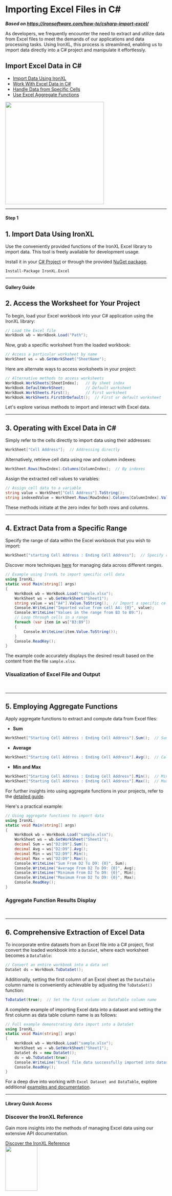 # Importing Excel Files in C#

***Based on <https://ironsoftware.com/how-to/csharp-import-excel/>***


As developers, we frequently encounter the need to extract and utilize data from Excel files to meet the demands of our applications and data processing tasks. Using IronXL, this process is streamlined, enabling us to import data directly into a C# project and manipulate it effortlessly.

<div class="learnn-how-section">
  <div class="row">
    <div class="col-sm-6">
      <h2>Import Excel Data in C#</h2>
      <ul class="list-unstyled">
        <li><a href="#anchor-1-import-data-with-the-ironxl-library">Import Data Using IronXL</a></li>
        <li><a href="#anchor-3-import-excel-data-in-c-num">Work With Excel Data in C#</a></li>
        <li><a href="#anchor-4-import-excel-data-of-specific-range">Handle Data from Specific Cells</a></li>
        <li><a href="#anchor-5-import-excel-data-by-aggregate-functions">Use Excel Aggregate Functions</a></li>
      </ul>
    </div>
    <div class="col-sm-6">
      <div class="download-card">
        <img style="box-shadow: none; width: 308px; height: 320px;" src="https://ironsoftware.com/img/faq/excel/how-to-work.svg" class="img-responsive learn-how-to-img replaceable-img">
      </div>
    </div>
  </div>
</div>

<hr class="separator">

<h4 class="tutorial-segment-title">Step 1</h4>

## 1. Import Data Using IronXL

Use the conveniently provided functions of the IronXL Excel library to import data. This tool is freely available for development usage.

Install it in your [C# Project](https://ironsoftware.com/csharp/excel/packages/IronXL.Package.For.Import.Excel.Csharp.zip) or through the provided [NuGet package](https://www.nuget.org/packages/IronXL.Excel).

```shell
Install-Package IronXL.Excel
```


<hr class="separator">
<h4 class="tutorial-segment-title">Gallery Guide</h4>

## 2. Access the Worksheet for Your Project

To begin, load your Excel workbook into your C# application using the IronXL library:

```cs
// Load the Excel file
WorkBook wb = WorkBook.Load("Path");
```

Now, grab a specific worksheet from the loaded workbook:

```cs
// Access a particular worksheet by name
WorkSheet ws = wb.GetWorkSheet("SheetName");
```

Here are alternate ways to access worksheets in your project:

```cs
// Alternative methods to access worksheets
WorkBook.WorkSheets[SheetIndex];   // By sheet index
WorkBook.DefaultWorkSheet;         // Default worksheet
WorkBook.WorkSheets.First();       // First worksheet
WorkBook.WorkSheets.FirstOrDefault();  // First or default worksheet
```

Let's explore various methods to import and interact with Excel data.

<hr class="separator">

## 3. Operating with Excel Data in C&num;

Simply refer to the cells directly to import data using their addresses:

```cs
WorkSheet["Cell Address"];  // Addressing directly
```

Alternatively, retrieve cell data using row and column indexes:

```cs
WorkSheet.Rows[RowIndex].Columns[ColumnIndex];  // By indexes
```

Assign the extracted cell values to variables:

```cs
// Assign cell data to a variable
string value = WorkSheet["Cell Address"].ToString();
string indexedValue = WorkSheet.Rows[RowIndex].Columns[ColumnIndex].Value.ToString();  // Using indexes
```

These methods initiate at the zero index for both rows and columns.

<hr class="separator">

## 4. Extract Data from a Specific Range

Specify the range of data within the Excel workbook that you wish to import:

```cs
WorkSheet["starting Cell Address : Ending Cell Address"];  // Specify range
```

Discover more techniques [here](https://ironsoftware.com/csharp/excel/#excel-ranges) for managing data across different ranges.

```cs
// Example using IronXL to import specific cell data
using IronXL;
static void Main(string[] args)
{
    WorkBook wb = WorkBook.Load("sample.xlsx");
    WorkSheet ws = wb.GetWorkSheet("Sheet1");
    string value = ws["A4"].Value.ToString();  // Import a specific cell
    Console.WriteLine("Imported value from cell A4: {0}", value);
    Console.WriteLine("Values in the range from B3 to B9:");
    // Loop through cells in a range
    foreach (var item in ws["B3:B9"])
    {
        Console.WriteLine(item.Value.ToString());
    }
    Console.ReadKey();
}
```

The example code accurately displays the desired result based on the content from the file `sample.xlsx`.

### Visualization of Excel File and Output 

<center>
	<div class="center-image-wrapper">
		<a rel="nofollow" href="https://ironsoftware.com/img/faq/excel/csharp-import-excel/1output.png" target="_blank"><img src="https://ironsoftware.com/img/faq/excel/csharp-import-excel/1output.png" alt="" class="img-responsive add-shadow"></a>
		<a rel="nofollow" href="https://ironsoftware.com/img/faq/excel/csharp-import-excel/1excel.png" target="_blank"><img src="https://ironsoftware.com/img/faq/excel/csharp-import-excel/1excel.png" alt="" class="img-responsive add-shadow"></a>
	</div>
</center>

<hr class="separator">

## 5. Employing Aggregate Functions

Apply aggregate functions to extract and compute data from Excel files:

* **Sum**
```cs
WorkSheet["Starting Cell Address : Ending Cell Address"].Sum();  // Sum up data in range
```

* **Average**
```cs
WorkSheet["Starting Cell Address : Ending Cell Address"].Avg();  // Calculate average
```

* **Min and Max**
```cs
WorkSheet["Starting Cell Address : Ending Cell Address"].Min();  // Minimum value
WorkSheet["Starting Cell Address : Ending Cell Address"].Max();  // Maximum value
```

For further insights into using aggregate functions in your projects, refer to the [detailed guide](https://ironsoftware.com/csharp/excel/tutorials/csharp-open-write-excel-file/#advanced-operations-sum-avg-count-etc).

Here's a practical example:

```cs
// Using aggregate functions to import data
using IronXL;
static void Main(string[] args)
{
    WorkBook wb = WorkBook.Load("sample.xlsx");
    WorkSheet ws = wb.GetWorkSheet("Sheet1");
    decimal Sum = ws["D2:D9"].Sum();
    decimal Avg = ws["D2:D9"].Avg();
    decimal Min = ws["D2:D9"].Min();
    decimal Max = ws["D2:D9"].Max();
    Console.WriteLine("Sum From D2 To D9: {0}", Sum);
    Console.WriteLine("Average From D2 To D9: {0}", Avg);
    Console.WriteLine("Minimum From D2 To D9: {0}", Min);
    Console.WriteLine("Maximum From D2 To D9: {0}", Max);
    Console.ReadKey();
}
```

### Aggregate Function Results Display 

<center>
	<div class="center-image-wrapper">
		<a rel="nofollow" href="https://ironsoftware.com/img/faq/excel/csharp-import-excel/2output.png" target="_blank"><img src="https://ironsoftware.com/img/faq/excel/csharp-import-excel/2output.png" alt="" class="img-responsive add-shadow"></a>
		<a rel="nofollow" href="https://ironsoftware.com/img/faq/excel/csharp-import-excel/2excel.png" target="_blank"><img src="https://ironsoftware.com/img/faq/excel/csharp-import-excel/2excel.png" alt="" class="img-responsive add-shadow"></a>
	</div>
</center>

<hr class="separator">

## 6. Comprehensive Extraction of Excel Data

To incorporate entire datasets from an Excel file into a C# project, first convert the loaded workbook into a `DataSet`, where each worksheet becomes a `DataTable`:

```cs
// Convert an entire workbook into a data set
DataSet ds = WorkBook.ToDataSet();
```

Additionally, setting the first column of an Excel sheet as the `DataTable` column name is conveniently achievable by adjusting the `ToDataSet()` function:

```cs
ToDataSet(true);  // Set the first column as DataTable column name
```

A complete example of importing Excel data into a dataset and setting the first column as data table column name is as follows:

```cs
// Full example demonstrating data import into a DataSet
using IronXL;
static void Main(string[] args)
{
    WorkBook wb = WorkBook.Load("sample.xlsx");
    WorkSheet ws = wb.GetWorkSheet("Sheet1");
    DataSet ds = new DataSet();
    ds = wb.ToDataSet(true);
    Console.WriteLine("Excel file data successfully imported into dataset.");
    Console.ReadKey();
}
```

For a deep dive into working with `Excel Dataset and DataTable`, explore additional [examples and documentation](https://ironsoftware.com/csharp/excel/#read-excel).

<hr class="separator">

<h4 class="tutorial-segment-title">Library Quick Access</h4>

<div class="tutorial-section">
  <div class="row">
    <div class="col-sm-8">
      <h3>Discover the IronXL Reference</h3>
      <p>Gain more insights into the methods of managing Excel data using our extensive API documentation.</p>
      <a class="doc-link" href="https://ironsoftware.com/csharp/excel/object-reference/api/" target="_blank"> Discover the IronXL Reference <i class="fa fa-chevron-right"></i></a>
    </div>
    <div class="col-sm-4">
      <div class="tutorial-image">
        <img style="max-width: 110px; width: 100px; height: 140px;" alt="" class="img-responsive add-shadow" src="https://ironsoftware.com/img/svgs/documentation.svg">
      </div>
    </div>
  </div>
</div>